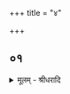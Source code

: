 +++
title = "४"

+++


## ०१
<details><summary>मूलम् - श्रीधरादि</summary>

अ᳘थ हैनङ्कहो᳘डः कौ᳘षीतकेयः᳘ पप्प्रच्छ॥  
या᳘ज्ञवल्क्ये᳘ति होवाच य᳘त्साक्षाद᳘परोक्षाद्ब्र᳘ह्म य᳘ ऽआत्मा᳘ सर्व्वान्तरस्त᳘म्मे व्व्या᳘चक्ष्वे᳘त्येष᳘ त ऽआत्मा᳘ सर्व्वान्तरः᳘ कतमो᳘ याज्ञवल्क्य सर्व्वान्तरो᳘ यो ऽशनाया᳘पिपासे शो᳘कम्मो᳘हञ्जरा᳘म्मृत्युम᳘त्येत्येतम्वै[[!!]] त᳘मात्मा᳘नम्विदित्वा᳘ ब्ब्राह्मणाः᳘ पुत्रैषणा᳘याश्च व्वित्तैषणा᳘याश्च लोकैषणा᳘याश्च व्व्युत्थाया᳘थ भिक्षाच᳘र्य्यञ्चरन्ति या᳘ ह्येव᳘ पुत्रैषणा सा᳘ व्वित्तैषणा या᳘ व्वित्तैषणा सा᳘ लोकैष᳘णोभे᳘ ह्येते ऽए᳘षणे ऽएव भ᳘वतस्त᳘स्मात्पण्डितः पा᳘ण्डित्यन्निर्व्वि᳘द्य बा᳘ल्येन तिष्ठा᳘सेद्बा᳘ल्यञ्च पा᳘ण्डित्यञ्च निर्विद्या᳘थ मुनिरमौन᳘ञ्च मौन᳘ञ्च निर्व्विद्या᳘थ ब्ब्राह्मणः स᳘ ब्ब्राह्मणः के᳘न स्याद्ये᳘न स्यात्ते᳘नेद्दृ᳘श ऽएव᳘ भ᳘वति य᳘ ऽएवम्वे᳘द त᳘तो ह कहो᳘डः कौ᳘षीतकेय ऽउ᳘परराम॥
</details>
